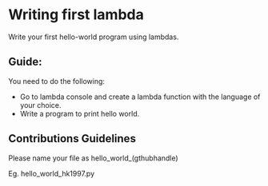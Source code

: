# Writing first lambda
Write your first hello-world program using lambdas.

## Guide:
You need to do the following:
- Go to lambda console and create a lambda function with the language of your choice.
- Write a program to print hello world.

## Contributions Guidelines
Please name your file as hello_world_(gthubhandle)

Eg. hello_world_hk1997.py
